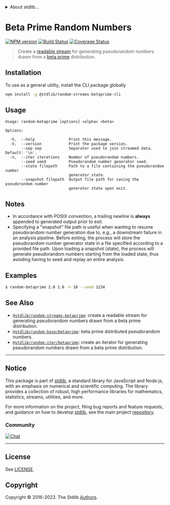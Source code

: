 <!--

@license Apache-2.0

Copyright (c) 2018 The Stdlib Authors.

Licensed under the Apache License, Version 2.0 (the "License");
you may not use this file except in compliance with the License.
You may obtain a copy of the License at

   http://www.apache.org/licenses/LICENSE-2.0

Unless required by applicable law or agreed to in writing, software
distributed under the License is distributed on an "AS IS" BASIS,
WITHOUT WARRANTIES OR CONDITIONS OF ANY KIND, either express or implied.
See the License for the specific language governing permissions and
limitations under the License.

-->


<details>
  <summary>
    About stdlib...
  </summary>
  <p>We believe in a future in which the web is a preferred environment for numerical computation. To help realize this future, we've built stdlib. stdlib is a standard library, with an emphasis on numerical and scientific computation, written in JavaScript (and C) for execution in browsers and in Node.js.</p>
  <p>The library is fully decomposable, being architected in such a way that you can swap out and mix and match APIs and functionality to cater to your exact preferences and use cases.</p>
  <p>When you use stdlib, you can be absolutely certain that you are using the most thorough, rigorous, well-written, studied, documented, tested, measured, and high-quality code out there.</p>
  <p>To join us in bringing numerical computing to the web, get started by checking us out on <a href="https://github.com/stdlib-js/stdlib">GitHub</a>, and please consider <a href="https://opencollective.com/stdlib">financially supporting stdlib</a>. We greatly appreciate your continued support!</p>
</details>

# Beta Prime Random Numbers

[![NPM version][npm-image]][npm-url] [![Build Status][test-image]][test-url] [![Coverage Status][coverage-image]][coverage-url] <!-- [![dependencies][dependencies-image]][dependencies-url] -->

> Create a [readable stream][readable-stream] for generating pseudorandom numbers drawn from a [beta prime][betaprime] distribution.









<!-- Section for describing a command-line interface. -->



<section class="cli">



<section class="installation">

## Installation

To use as a general utility, install the CLI package globally

```bash
npm install -g @stdlib/random-streams-betaprime-cli
```

</section>
<!-- CLI usage documentation. -->


<section class="usage">

## Usage

```text
Usage: random-betaprime [options] <alpha> <beta>

Options:

  -h,  --help               Print this message.
  -V,  --version            Print the package version.
       --sep sep            Separator used to join streamed data. Default: '\n'.
  -n,  --iter iterations    Number of pseudorandom numbers.
       --seed seed          Pseudorandom number generator seed.
       --state filepath     Path to a file containing the pseudorandom number
                            generator state.
       --snapshot filepath  Output file path for saving the pseudorandom number
                            generator state upon exit.
```

</section>

<!-- /.usage -->

<!-- CLI usage notes. Make sure to keep an empty line after the `section` element and another before the `/section` close. -->

<section class="notes">

## Notes

-   In accordance with POSIX convention, a trailing newline is **always** appended to generated output prior to exit.
-   Specifying a "snapshot" file path is useful when wanting to resume pseudorandom number generation due to, e.g., a downstream failure in an analysis pipeline. Before exiting, the process will store the pseudorandom number generator state in a file specified according to a provided file path. Upon loading a snapshot (state), the process will generate pseudorandom numbers starting from the loaded state, thus avoiding having to seed and replay an entire analysis.

</section>

<!-- /.notes -->

<!-- CLI usage examples. -->

<section class="examples">

## Examples

```bash
$ random-betaprime 2.0 1.0 -n 10 --seed 1234
```

</section>

<!-- /.examples -->

</section>

<!-- /.cli -->

<!-- Section for related `stdlib` packages. Do not manually edit this section, as it is automatically populated. -->

<section class="related">

## See Also

-   <span class="package-name">[`@stdlib/random-streams-betaprime`][@stdlib/random-streams-betaprime]</span><span class="delimiter">: </span><span class="description">create a readable stream for generating pseudorandom numbers drawn from a beta prime distribution.</span>
-   <span class="package-name">[`@stdlib/random-base/betaprime`][@stdlib/random/base/betaprime]</span><span class="delimiter">: </span><span class="description">beta prime distributed pseudorandom numbers.</span>
-   <span class="package-name">[`@stdlib/random-iter/betaprime`][@stdlib/random/iter/betaprime]</span><span class="delimiter">: </span><span class="description">create an iterator for generating pseudorandom numbers drawn from a beta prime distribution.</span>

</section>

<!-- /.related -->

<!-- Section for all links. Make sure to keep an empty line after the `section` element and another before the `/section` close. -->


<section class="main-repo" >

* * *

## Notice

This package is part of [stdlib][stdlib], a standard library for JavaScript and Node.js, with an emphasis on numerical and scientific computing. The library provides a collection of robust, high performance libraries for mathematics, statistics, streams, utilities, and more.

For more information on the project, filing bug reports and feature requests, and guidance on how to develop [stdlib][stdlib], see the main project [repository][stdlib].

### Community

[![Chat][chat-image]][chat-url]

---

## License

See [LICENSE][stdlib-license].


## Copyright

Copyright &copy; 2016-2023. The Stdlib [Authors][stdlib-authors].

</section>

<!-- /.stdlib -->

<!-- Section for all links. Make sure to keep an empty line after the `section` element and another before the `/section` close. -->

<section class="links">

[npm-image]: http://img.shields.io/npm/v/@stdlib/random-streams-betaprime-cli.svg
[npm-url]: https://npmjs.org/package/@stdlib/random-streams-betaprime-cli

[test-image]: https://github.com/stdlib-js/random-streams-betaprime/actions/workflows/test.yml/badge.svg?branch=v0.1.0
[test-url]: https://github.com/stdlib-js/random-streams-betaprime/actions/workflows/test.yml?query=branch:v0.1.0

[coverage-image]: https://img.shields.io/codecov/c/github/stdlib-js/random-streams-betaprime/main.svg
[coverage-url]: https://codecov.io/github/stdlib-js/random-streams-betaprime?branch=main

<!--

[dependencies-image]: https://img.shields.io/david/stdlib-js/random-streams-betaprime.svg
[dependencies-url]: https://david-dm.org/stdlib-js/random-streams-betaprime/main

-->

[chat-image]: https://img.shields.io/gitter/room/stdlib-js/stdlib.svg
[chat-url]: https://app.gitter.im/#/room/#stdlib-js_stdlib:gitter.im

[stdlib]: https://github.com/stdlib-js/stdlib

[stdlib-authors]: https://github.com/stdlib-js/stdlib/graphs/contributors

[cli-section]: https://github.com/stdlib-js/random-streams-betaprime#cli
[cli-url]: https://github.com/stdlib-js/random-streams-betaprime/tree/cli
[@stdlib/random-streams-betaprime]: https://github.com/stdlib-js/random-streams-betaprime/tree/main

[umd]: https://github.com/umdjs/umd
[es-module]: https://developer.mozilla.org/en-US/docs/Web/JavaScript/Guide/Modules

[deno-url]: https://github.com/stdlib-js/random-streams-betaprime/tree/deno
[umd-url]: https://github.com/stdlib-js/random-streams-betaprime/tree/umd
[esm-url]: https://github.com/stdlib-js/random-streams-betaprime/tree/esm
[branches-url]: https://github.com/stdlib-js/random-streams-betaprime/blob/main/branches.md

[stdlib-license]: https://raw.githubusercontent.com/stdlib-js/random-streams-betaprime/main/LICENSE

[stream]: https://nodejs.org/api/stream.html

[object-mode]: https://nodejs.org/api/stream.html#stream_object_mode

[readable-stream]: https://nodejs.org/api/stream.html

[betaprime]: https://en.wikipedia.org/wiki/Beta_prime_distribution

[@stdlib/array/uint32]: https://github.com/stdlib-js/array-uint32

<!-- <related-links> -->

[@stdlib/random/base/betaprime]: https://github.com/stdlib-js/random-base-betaprime

[@stdlib/random/iter/betaprime]: https://github.com/stdlib-js/random-iter-betaprime

<!-- </related-links> -->

</section>

<!-- /.links -->
